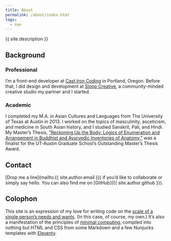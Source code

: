 ```yaml
---
title: About
permalink: /about/index.html
tags:
  - nav
---
```


{{ site.description }}

## Background

### Professional
I’m a front-end developer at [Cast Iron Coding](https://castironcoding.com/) in Portland, Oregon. Before that, I did design and development at [Sloop Creative](http://www.sloopcreative.com/), a community-minded creative studio my partner and I started.

### Academic
I completed my M.A. in Asian Cultures and Languages from The University of Texas at Austin in 2013. I worked on the topics of masculinity, asceticism, and medicine in South Asian history, and I studied Sanskrit, Pali, and Hindi. My Master’s Thesis, [“Reckoning Up the Body: Logics of Enumeration and Arrangement in Buddhist and Ayurvedic Inventories of Anatomy,”](http://hdl.handle.net/2152/23788) was a finalist for the UT-Austin Graduate School’s Outstanding Master’s Thesis Award.

## Contact
[Drop me a line](mailto:{{ site.author.email }}) if you’d like to collaborate or simply say hello. You can also find me on [GitHub]({{ site.author.github }}).

## Colophon
This site is an expression of my love for writing code on the [scale of a single person’s needs and wants](https://www.robinsloan.com/notes/home-cooked-app/). (In this case, of course, my own.) It’s also a manifestation of the principles of [minimal computing](http://go-dh.github.io/mincomp/thoughts/2016/10/03/tldr/), compiled into nothing but HTML and CSS from some Markdown and a few Nunjucks templates with [Eleventy](https://www.11ty.dev/).
